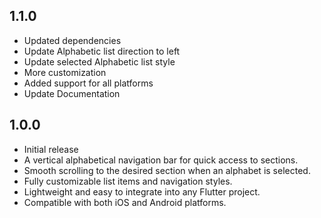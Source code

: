 ## 1.1.0

* Updated dependencies
* Update Alphabetic list direction to left
* Update selected Alphabetic list style
* More customization
* Added support for all platforms
* Update Documentation


## 1.0.0

* Initial release
* A vertical alphabetical navigation bar for quick access to sections.
* Smooth scrolling to the desired section when an alphabet is selected.
* Fully customizable list items and navigation styles.
* Lightweight and easy to integrate into any Flutter project.
* Compatible with both iOS and Android platforms.

